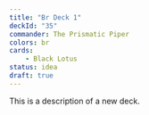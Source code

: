 ```yaml
---
title: "Br Deck 1"
deckId: "35"
commander: The Prismatic Piper
colors: br
cards:
    - Black Lotus
status: idea
draft: true
---
```


This is a description of a new deck.
